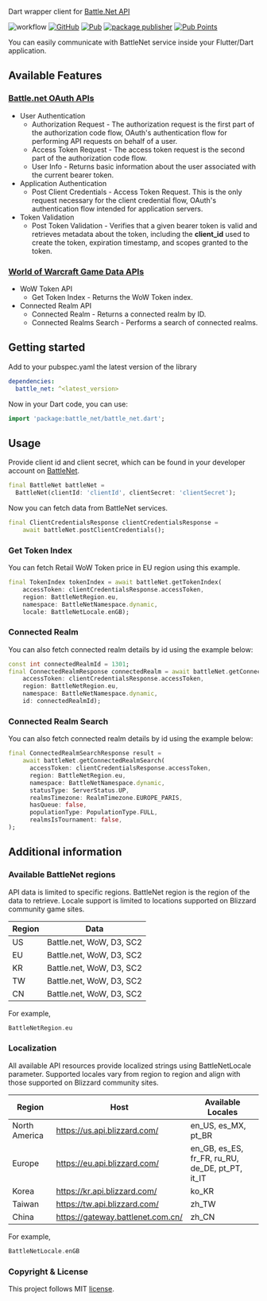 <!-- 
This README describes the package. If you publish this package to pub.dev,
this README's contents appear on the landing page for your package.

For information about how to write a good package README, see the guide for
[writing package pages](https://dart.dev/guides/libraries/writing-package-pages). 

For general information about developing packages, see the Dart guide for
[creating packages](https://dart.dev/guides/libraries/create-library-packages)
and the Flutter guide for
[developing packages and plugins](https://flutter.dev/developing-packages). 
-->
Dart wrapper client for [Battle.Net API](https://develop.battle.net/documentation)

![workflow](https://github.com/vmpay/battle_net_dart/actions/workflows/main.yml/badge.svg)
[![GitHub](https://img.shields.io/github/license/vmpay/battle_net_dart?color=salad&logo=github)](https://github.com/vmpay/battle_net_dart/blob/master/LICENSE)
[![Pub](https://img.shields.io/pub/v/battle_net.svg?logo=dart&logoColor=blue)](https://pub.dev/packages/battle_net)
[![package publisher](https://img.shields.io/pub/publisher/battle_net.svg?logo=dart&logoColor=blue)](https://pub.dev/packages/battle_net/publisher)
[![Pub Points](https://img.shields.io/pub/points/battle_net?logo=flutter&logoColor=lightblue)](https://pub.dev/packages/battle_net)

You can easily communicate with BattleNet service inside your Flutter/Dart application.   

## Available Features

### [Battle.net OAuth APIs](https://develop.battle.net/documentation/battle-net/oauth-apis)

* User Authentication
  * Authorization Request - The authorization request is the first part of the authorization code flow, 
  OAuth's authentication flow for performing API requests on behalf of a user.
  * Access Token Request - The access token request is the second part of the authorization code flow.
  * User Info - Returns basic information about the user associated with the current bearer token.
* Application Authentication
  * Post Client Credentials - Access Token Request. This is the only request necessary for the client 
  credential flow, OAuth's authentication flow intended for application servers.
* Token Validation
  * Post Token Validation - Verifies that a given bearer token is valid and retrieves metadata
  about the token, including the **client_id** used to create the token, expiration timestamp,
  and scopes granted to the token.


### [World of Warcraft Game Data APIs](https://develop.battle.net/documentation/world-of-warcraft/game-data-apis)

* WoW Token API
  * Get Token Index - Returns the WoW Token index.
* Connected Realm API
  * Connected Realm - Returns a connected realm by ID.
  * Connected Realms Search - Performs a search of connected realms.

## Getting started

Add to your pubspec.yaml the latest version of the library

```yaml
dependencies:
  battle_net: ^<latest_version>
```

Now in your Dart code, you can use:

```dart
import 'package:battle_net/battle_net.dart';
```

## Usage

Provide client id and client secret, which can be found in your developer account on [BattleNet](https://develop.battle.net/access/clients).

```dart
final BattleNet battleNet = 
  BattleNet(clientId: 'clientId', clientSecret: 'clientSecret');
```

Now you can fetch data from BattleNet services.

```dart
final ClientCredentialsResponse clientCredentialsResponse = 
    await battleNet.postClientCredentials();
```

### Get Token Index
You can fetch Retail WoW Token price in EU region using this example.

```dart
final TokenIndex tokenIndex = await battleNet.getTokenIndex(
    accessToken: clientCredentialsResponse.accessToken,
    region: BattleNetRegion.eu,
    namespace: BattleNetNamespace.dynamic,
    locale: BattleNetLocale.enGB);
```

### Connected Realm
You can also fetch connected realm details by id using the example below:

```dart
const int connectedRealmId = 1301;
final ConnectedRealmResponse connectedRealm = await battleNet.getConnectedRealm(
    accessToken: clientCredentialsResponse.accessToken,
    region: BattleNetRegion.eu,
    namespace: BattleNetNamespace.dynamic,
    id: connectedRealmId);
```

### Connected Realm Search
You can also fetch connected realm details by id using the example below:

```dart
final ConnectedRealmSearchResponse result = 
    await battleNet.getConnectedRealmSearch(
      accessToken: clientCredentialsResponse.accessToken,
      region: BattleNetRegion.eu,
      namespace: BattleNetNamespace.dynamic,
      statusType: ServerStatus.UP,
      realmsTimezone: RealmTimezone.EUROPE_PARIS,
      hasQueue: false,
      populationType: PopulationType.FULL,
      realmsIsTournament: false,
);
```

## Additional information

### Available BattleNet regions

API data is limited to specific regions. BattleNet region is the region of the data to retrieve.
Locale support is limited to locations supported on Blizzard community game sites.

| Region | Data                     |
|--------|--------------------------|
| US     | Battle.net, WoW, D3, SC2 |
| EU     | Battle.net, WoW, D3, SC2 |
| KR     | Battle.net, WoW, D3, SC2 |
| TW     | Battle.net, WoW, D3, SC2 |
| CN     | Battle.net, WoW, D3, SC2 |

For example,
```dart
BattleNetRegion.eu
```

### Localization

All available API resources provide localized strings using BattleNetLocale parameter. Supported
locales vary from region to region and align with those supported on Blizzard community sites.

| Region        | Host                               | Available Locales                               |
|---------------|------------------------------------|-------------------------------------------------|
| North America | https://us.api.blizzard.com/       | en_US, es_MX, pt_BR                             |
| Europe        | https://eu.api.blizzard.com/       | en_GB, es_ES, fr_FR, ru_RU, de_DE, pt_PT, it_IT |
| Korea         | https://kr.api.blizzard.com/       | ko_KR                                           |
| Taiwan        | https://tw.api.blizzard.com/       | zh_TW                                           |
| China         | https://gateway.battlenet.com.cn/  | zh_CN                                           |

For example,
```dart
BattleNetLocale.enGB
```

### Copyright & License
This project follows MIT [license](https://github.com/vmpay/battle_net_dart/blob/master/LICENSE).
